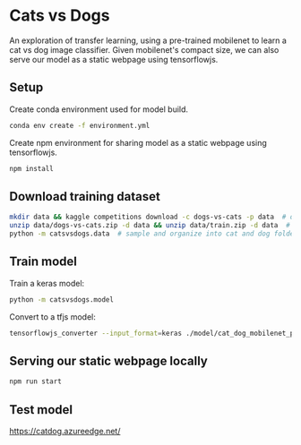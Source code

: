 # Cats vs Dogs

An exploration of transfer learning, using a pre-trained mobilenet to learn a cat vs dog image classifier. Given mobilenet's compact size, we can also serve our model as a static webpage using tensorflowjs.

## Setup

Create conda environment used for model build.
```bash
conda env create -f environment.yml
```

Create npm environment for sharing model as a static webpage using tensorflowjs.
```bash
npm install
```

## Download training dataset

```bash
mkdir data && kaggle competitions download -c dogs-vs-cats -p data  # download dataset
unzip data/dogs-vs-cats.zip -d data && unzip data/train.zip -d data  # unzip
python -m catsvsdogs.data  # sample and organize into cat and dog folders
```

## Train model

Train a keras model:

```bash
python -m catsvsdogs.model
```

Convert to a tfjs model:

```bash
tensorflowjs_converter --input_format=keras ./model/cat_dog_mobilenet_pooled_finetuned_best.h5 ./model/
```

## Serving our static webpage locally

```bash
npm run start
```


## Test model

https://catdog.azureedge.net/